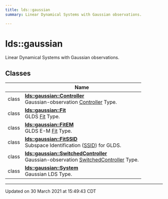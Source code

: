 ```yaml
---
title: lds::gaussian
summary: Linear Dynamical Systems with Gaussian observations. 

---
```


# lds::gaussian

Linear Dynamical Systems with Gaussian observations. <br>

## Classes

|                | Name           |
| -------------- | -------------- |
| class | **[lds::gaussian::Controller](/lds-ctrl-est/docs/api/classes/classlds_1_1gaussian_1_1_controller/)** <br>Gaussian-observation [Controller]() Type.  |
| class | **[lds::gaussian::Fit](/lds-ctrl-est/docs/api/classes/classlds_1_1gaussian_1_1_fit/)** <br>GLDS [Fit]() Type.  |
| class | **[lds::gaussian::FitEM](/lds-ctrl-est/docs/api/classes/classlds_1_1gaussian_1_1_fit_e_m/)** <br>GLDS E-M [Fit](/lds-ctrl-est/docs/api/classes/classlds_1_1gaussian_1_1_fit/) Type.  |
| class | **[lds::gaussian::FitSSID](/lds-ctrl-est/docs/api/classes/classlds_1_1gaussian_1_1_fit_s_s_i_d/)** <br>Subspace Identification ([SSID](/lds-ctrl-est/docs/api/classes/classlds_1_1_s_s_i_d/)) for GLDS.  |
| class | **[lds::gaussian::SwitchedController](/lds-ctrl-est/docs/api/classes/classlds_1_1gaussian_1_1_switched_controller/)** <br>Gaussian-observation [SwitchedController]() Type.  |
| class | **[lds::gaussian::System](/lds-ctrl-est/docs/api/classes/classlds_1_1gaussian_1_1_system/)** <br>Gaussian LDS Type.  |







-------------------------------

Updated on 30 March 2021 at 15:49:43 CDT
